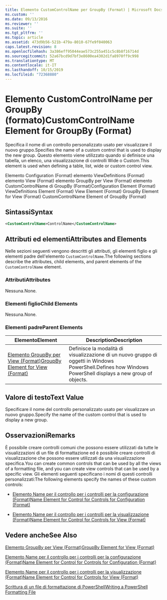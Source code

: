 ```yaml
---
title: Elemento CustomControlName per GroupBy (Format) | Microsoft Docs
ms.custom: ''
ms.date: 09/13/2016
ms.reviewer: ''
ms.suite: ''
ms.tgt_pltfrm: ''
ms.topic: article
ms.assetid: 473d9b56-521b-479a-8010-67fe9f040063
caps.latest.revision: 8
ms.openlocfilehash: 3a386eff95044eae573c255a451c5c8b8f16714d
ms.sourcegitcommit: 52a67bcd9d7bf3e8600ea4302d1fa8970ff9c998
ms.translationtype: MT
ms.contentlocale: it-IT
ms.lasthandoff: 10/15/2019
ms.locfileid: "72368880"
---
```

# <a name="customcontrolname-element-for-groupby-format"></a><span data-ttu-id="12d81-102">Elemento CustomControlName per GroupBy (formato)</span><span class="sxs-lookup"><span data-stu-id="12d81-102">CustomControlName Element for GroupBy (Format)</span></span>

<span data-ttu-id="12d81-103">Specifica il nome di un controllo personalizzato usato per visualizzare il nuovo gruppo.</span><span class="sxs-lookup"><span data-stu-id="12d81-103">Specifies the name of a custom control that is used to display the new group.</span></span> <span data-ttu-id="12d81-104">Questo elemento viene utilizzato quando si definisce una tabella, un elenco, una visualizzazione di controlli Wide o Custom.</span><span class="sxs-lookup"><span data-stu-id="12d81-104">This element is used when defining a table, list, wide or custom control view.</span></span>

<span data-ttu-id="12d81-105">Elemento Configuration (Format) elemento ViewDefinitions (Format) elemento View (Format) elemento GroupBy per View (Format) elemento CustomControlName di GroupBy (Format)</span><span class="sxs-lookup"><span data-stu-id="12d81-105">Configuration Element (Format) ViewDefinitions Element (Format) View Element (Format) GroupBy Element for View (Format) CustomControlName Element of GroupBy (Format)</span></span>

## <a name="syntax"></a><span data-ttu-id="12d81-106">Sintassi</span><span class="sxs-lookup"><span data-stu-id="12d81-106">Syntax</span></span>

```xml
<CustomControlName>ControlName</CustomControlName>
```

## <a name="attributes-and-elements"></a><span data-ttu-id="12d81-107">Attributi ed elementi</span><span class="sxs-lookup"><span data-stu-id="12d81-107">Attributes and Elements</span></span>

<span data-ttu-id="12d81-108">Nelle sezioni seguenti vengono descritti gli attributi, gli elementi figlio e gli elementi padre dell'elemento `CustomControlName`.</span><span class="sxs-lookup"><span data-stu-id="12d81-108">The following sections describe the attributes, child elements, and parent elements of the `CustomControlName` element.</span></span>

### <a name="attributes"></a><span data-ttu-id="12d81-109">Attributi</span><span class="sxs-lookup"><span data-stu-id="12d81-109">Attributes</span></span>

<span data-ttu-id="12d81-110">Nessuna.</span><span class="sxs-lookup"><span data-stu-id="12d81-110">None.</span></span>

### <a name="child-elements"></a><span data-ttu-id="12d81-111">Elementi figlio</span><span class="sxs-lookup"><span data-stu-id="12d81-111">Child Elements</span></span>

<span data-ttu-id="12d81-112">Nessuna.</span><span class="sxs-lookup"><span data-stu-id="12d81-112">None.</span></span>

### <a name="parent-elements"></a><span data-ttu-id="12d81-113">Elementi padre</span><span class="sxs-lookup"><span data-stu-id="12d81-113">Parent Elements</span></span>

|<span data-ttu-id="12d81-114">Elemento</span><span class="sxs-lookup"><span data-stu-id="12d81-114">Element</span></span>|<span data-ttu-id="12d81-115">Description</span><span class="sxs-lookup"><span data-stu-id="12d81-115">Description</span></span>|
|-------------|-----------------|
|[<span data-ttu-id="12d81-116">Elemento GroupBy per View (Format)</span><span class="sxs-lookup"><span data-stu-id="12d81-116">GroupBy Element for View (Format)</span></span>](./groupby-element-for-view-format.md)|<span data-ttu-id="12d81-117">Definisce la modalità di visualizzazione di un nuovo gruppo di oggetti in Windows PowerShell.</span><span class="sxs-lookup"><span data-stu-id="12d81-117">Defines how Windows PowerShell displays a new group of objects.</span></span>|

## <a name="text-value"></a><span data-ttu-id="12d81-118">Valore di testo</span><span class="sxs-lookup"><span data-stu-id="12d81-118">Text Value</span></span>

<span data-ttu-id="12d81-119">Specificare il nome del controllo personalizzato usato per visualizzare un nuovo gruppo.</span><span class="sxs-lookup"><span data-stu-id="12d81-119">Specify the name of the custom control that is used to display a new group.</span></span>

## <a name="remarks"></a><span data-ttu-id="12d81-120">Osservazioni</span><span class="sxs-lookup"><span data-stu-id="12d81-120">Remarks</span></span>

<span data-ttu-id="12d81-121">È possibile creare controlli comuni che possono essere utilizzati da tutte le visualizzazioni di un file di formattazione ed è possibile creare controlli di visualizzazione che possono essere utilizzati da una visualizzazione specifica.</span><span class="sxs-lookup"><span data-stu-id="12d81-121">You can create common controls that can be used by all the views of a formatting file, and you can create view controls that can be used by a specific view.</span></span> <span data-ttu-id="12d81-122">Gli elementi seguenti specificano i nomi di questi controlli personalizzati:</span><span class="sxs-lookup"><span data-stu-id="12d81-122">The following elements specify the names of these custom controls:</span></span>

- [<span data-ttu-id="12d81-123">Elemento Name per il controllo per i controlli per la configurazione (Format)</span><span class="sxs-lookup"><span data-stu-id="12d81-123">Name Element for Control for Controls for Configuration (Format)</span></span>](./name-element-for-control-for-controls-for-configuration-format.md)

- [<span data-ttu-id="12d81-124">Elemento Name per il controllo per i controlli per la visualizzazione (Format)</span><span class="sxs-lookup"><span data-stu-id="12d81-124">Name Element for Control for Controls for View (Format)</span></span>](./name-element-for-control-for-controls-for-view-format.md)

## <a name="see-also"></a><span data-ttu-id="12d81-125">Vedere anche</span><span class="sxs-lookup"><span data-stu-id="12d81-125">See Also</span></span>

[<span data-ttu-id="12d81-126">Elemento GroupBy per View (Format)</span><span class="sxs-lookup"><span data-stu-id="12d81-126">GroupBy Element for View (Format)</span></span>](./groupby-element-for-view-format.md)

[<span data-ttu-id="12d81-127">Elemento Name per il controllo per i controlli per la configurazione (Format)</span><span class="sxs-lookup"><span data-stu-id="12d81-127">Name Element for Control for Controls for Configuration (Format)</span></span>](./name-element-for-control-for-controls-for-configuration-format.md)

[<span data-ttu-id="12d81-128">Elemento Name per il controllo per i controlli per la visualizzazione (Format)</span><span class="sxs-lookup"><span data-stu-id="12d81-128">Name Element for Control for Controls for View (Format)</span></span>](./name-element-for-control-for-controls-for-view-format.md)

[<span data-ttu-id="12d81-129">Scrittura di un file di formattazione di PowerShell</span><span class="sxs-lookup"><span data-stu-id="12d81-129">Writing a PowerShell Formatting File</span></span>](./writing-a-powershell-formatting-file.md)
